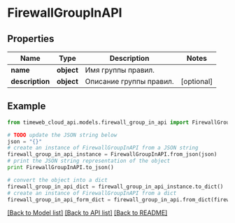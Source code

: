 # FirewallGroupInAPI


## Properties
Name | Type | Description | Notes
------------ | ------------- | ------------- | -------------
**name** | **object** | Имя группы правил. | 
**description** | **object** | Описание группы правил. | [optional] 

## Example

```python
from timeweb_cloud_api.models.firewall_group_in_api import FirewallGroupInAPI

# TODO update the JSON string below
json = "{}"
# create an instance of FirewallGroupInAPI from a JSON string
firewall_group_in_api_instance = FirewallGroupInAPI.from_json(json)
# print the JSON string representation of the object
print FirewallGroupInAPI.to_json()

# convert the object into a dict
firewall_group_in_api_dict = firewall_group_in_api_instance.to_dict()
# create an instance of FirewallGroupInAPI from a dict
firewall_group_in_api_form_dict = firewall_group_in_api.from_dict(firewall_group_in_api_dict)
```
[[Back to Model list]](../README.md#documentation-for-models) [[Back to API list]](../README.md#documentation-for-api-endpoints) [[Back to README]](../README.md)


